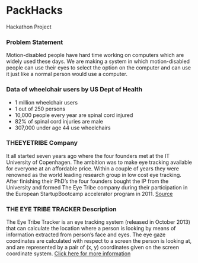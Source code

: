 # PackHacks

Hackathon Project

### Problem Statement

Motion-disabled people have hard time working on computers which are widely used these days. We are making a system in which motion-disabled people can use their eyes to select the option on the computer and can use it just like a normal person would use a computer.

### Data of wheelchair users by US Dept of Health
* 1 million wheelchair users
* 1 out of 250 persons
* 10,000 people every year are spinal cord injured
* 82% of spinal cord injuries are male
* 307,000 under age 44 use wheelchairs

### THEEYETRIBE Company

It all started seven years ago where the four founders met at the IT University of Copenhagen. The ambition was to make eye tracking available for everyone at an affordable price. Within a couple of years they were renowned as the world leading research group in low cost eye tracking. After finishing their PhD’s the four founders bought the IP from the University and formed The Eye Tribe company during their participation in the European StartupBootcamp accelerator program in 2011. [Source](http://theeyetribe.com/theeyetribe.com/about/index.html)

### THE EYE TRIBE TRACKER Description

The Eye Tribe Tracker is an eye tracking system (released in October 2013) that can calculate the location where a person is looking by means of information extracted from person’s face and eyes. The eye gaze coordinates are calculated with respect to a screen the person is looking at, and are represented by a pair of (x, y) coordinates given on the screen coordinate system. [Click here for more information](http://theeyetribe.com/dev.theeyetribe.com/dev.theeyetribe.com)

